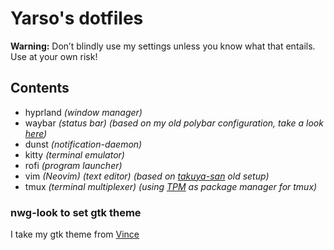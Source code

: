 <!--![vim](./images/vim.png)-->
<!---->
<!--![hyprland](./images/hyprland.png)-->
<!---->
<!--![rofi](./images/rofi.png)-->

# Yarso's dotfiles

**Warning:** Don’t blindly use my settings unless you know what that entails. Use at your own risk!

## Contents

- hyprland _(window manager)_
- waybar _(status bar) (based on my old polybar configuration, take a look [here](https://github.com/yarso17/dotfiles/tree/b15e0a7b570f21eadcd10224a8fba1920c863635))_
- dunst _(notification-daemon)_
- kitty _(terminal emulator)_
- rofi _(program launcher)_
- vim _(Neovim) (text editor) (based on [takuya-san](https://github.com/craftzdog) old setup)_
- tmux _(terminal multiplexer) (using [TPM](https://github.com/tmux-plugins/tpm) as package manager for tmux)_

### nwg-look to set gtk theme

I take my gtk theme from [Vince](https://github.com/vinceliuice)
